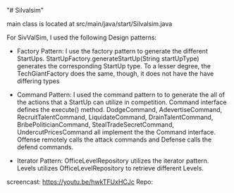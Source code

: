 "# Silvalsim" 

main class is located at src/main/java/start/Silvalsim.java

For SivValSim, I used the following Design patterns:

- Factory Pattern: I use the factory pattern to generate the different StartUps.
StartUpFactory.generateStartUp(String startUpType) generates the corresponding StartUp type. To a lesser degree, the TechGiantFactory does the same, though, it does not have the have differing types

- Command Pattern: I used the command pattern to to generate the all of the actions that a StartUp can utilize in competition. Command interface defines the execute() method. DodgeCommand, AdevertiseCommand, RecruitTalentCommand, LiquidateCommand, DrainTalentCommand, BribePoliticianCommand, StealTradeSecretCommand, UndercutPricesCommand all implement the the Command interface. Offense remotely calls the attack commands and Defense  calls the defend commands.

- Iterator Pattern: OfficeLevelRepository utilizes the iterator pattern. Levels utilizes OfficeLevelRepository to retrieve different Levels.

screencast: https://youtu.be/hwkTFUxHCJc
Repo: 

